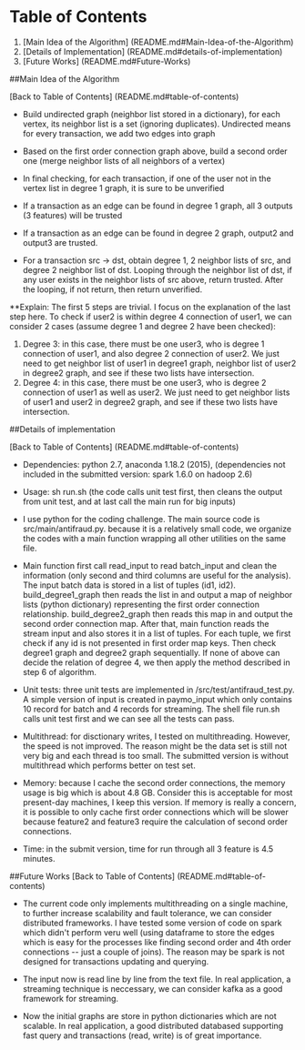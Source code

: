 # Table of Contents

1. [Main Idea of the Algorithm] (README.md#Main-Idea-of-the-Algorithm)
2. [Details of Implementation] (README.md#details-of-implementation)
3. [Future Works] (README.md#Future-Works)

##Main Idea of the Algorithm

[Back to Table of Contents] (README.md#table-of-contents)

- Build undirected graph (neighbor list stored in a dictionary), for each vertex, its neighbor list is a set (ignoring duplicates). Undirected means for every transaction, we add two edges into graph

- Based on the first order connection graph above, build a second order one (merge neighbor lists of all neighbors of a vertex)

- In final checking, for each transaction, if one of the user not in the vertex list in degree 1 graph, it is sure to be unverified

- If a transaction as an edge can be found in degree 1 graph, all 3 outputs (3 features) will be trusted

- If a transaction as an edge can be found in degree 2 graph, output2 and output3 are trusted.

- For a transaction src -> dst, obtain degree 1, 2 neighbor lists of src, and degree 2 neighbor list of dst. Looping through the neighbor list of dst, if any user exists in the neighbor lists of src above, return trusted. After the looping, if not return, then return unverified.  

**Explain: The first 5 steps are trivial. I focus on the explanation of the last step here. To check if user2 is within degree 4 connection of user1, we can consider 2 cases (assume degree 1 and degree 2 have been checked):  
1) Degree 3: in this case, there must be one user3, who is degree 1 connection of user1, and also degree 2 connection of user2. We just need to get neighbor list of user1 in degree1 graph, neighbor list of user2 in degree2 graph, and see if these two lists have intersection.  
2) Degree 4: in this case, there must be one user3, who is degree 2 connection of user1 as well as user2. We just need to get neighbor lists of user1 and user2 in degree2 graph, and see if these two lists have intersection.  

##Details of implementation

[Back to Table of Contents] (README.md#table-of-contents)
- Dependencies: python 2.7, anaconda 1.18.2 (2015), (dependencies not included in the submitted version: spark 1.6.0 on hadoop 2.6)

- Usage: sh run.sh (the code calls unit test first, then cleans the output from unit test, and at last call the main run for big inputs)

- I use python for the coding challenge. The main source code is src/main/antifraud.py. because it is a relatively small code, we organize the codes with a main function wrapping all other utilities on the same file. 

- Main function first call read\_input to read batch\_input and clean the information (only second and third columns are useful for the analysis). The input batch data is stored in a list of tuples (id1, id2). build\_degree1\_graph then reads the list in and output a map of neighbor lists (python dictionary) representing the first order connection relationship. build\_degree2\_graph then reads this map in and output the second order connection map. After that, main function reads the stream input and also stores it in a list of tuples. For each tuple, we first check if any id is not presented in first order map keys. Then check degree1 graph and degree2 graph sequentially. If none of above can decide the relation of degree 4, we then apply the method described in step 6 of algorithm. 

- Unit tests: three unit tests are implemented in /src/test/antifraud_test.py. A simple version of input is created in paymo_input which only contains 10 record for batch and 4 records for streaming. The shell file run.sh calls unit test first and we can see all the tests can pass. 

- Multithread: for disctionary writes, I tested on multithreading. However, the speed is not improved. The reason might be the data set is still not very big and each thread is too small. The submitted version is without multithread which performs better on test set. 

- Memory: because I cache the second order connections, the memory usage is big which is about 4.8 GB. Consider this is acceptable for most present-day machines, I keep this version. If memory is really a concern, it is possible to only cache first order connections which will be slower because feature2 and feature3 require the calculation of second order connections. 

- Time: in the submit version, time for run through all 3 feature is 4.5 minutes. 

##Future Works
[Back to Table of Contents] (README.md#table-of-contents)

- The current code only implements multithreading on a single machine, to further increase scalability and fault tolerance, we can consider distributed frameworks. I have tested some version of code on spark which didn't perform veru well (using dataframe to store the edges which is easy for the processes like finding second order and 4th order connections -- just a couple of joins). The reason may be spark is not designed for transactions updating and querying.

- The input now is read line by line from the text file. In real application, a streaming technique is neccessary, we can consider kafka as a good framework for streaming. 

- Now the initial graphs are store in python dictionaries which are not scalable. In real application, a good distributed databased supporting fast query and transactions (read, write) is of great importance.    
